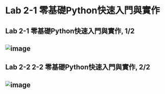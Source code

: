# Lab 2-1 零基礎Python快速入門與實作

## Lab 2-1 零基礎Python快速入門與實作, 1/2

## ![image](https://user-images.githubusercontent.com/100060507/156911854-93112028-c127-434d-bd43-82b71ffff797.png)

## Lab 2-2 2-2 零基礎Python快速入門與實作, 2/2

## ![image](https://user-images.githubusercontent.com/100060507/158047234-59e56369-8f02-46da-b60f-3250ed50df88.png)
